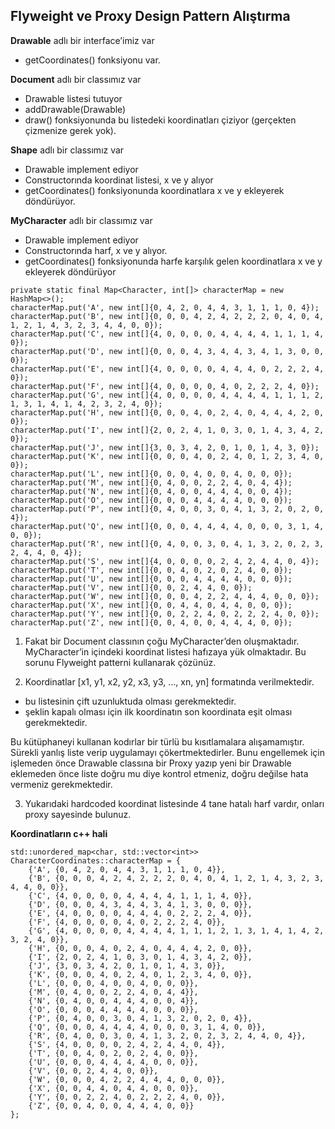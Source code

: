 ## Flyweight ve Proxy Design Pattern Alıştırma

**Drawable** adlı bir interface’imiz var

- getCoordinates() fonksiyonu var.

**Document** adlı bir classımız var

- Drawable listesi tutuyor
- addDrawable(Drawable)
- draw() fonksiyonunda bu listedeki koordinatları çiziyor (gerçekten çizmenize gerek yok).

**Shape** adlı bir classımız var

- Drawable implement ediyor
- Constructorında koordinat listesi, x ve y alıyor
- getCoordinates() fonksiyonunda koordinatlara x ve y ekleyerek döndürüyor.

**MyCharacter** adlı bir classımız var

- Drawable implement ediyor
- Constructorında harf, x ve y alıyor.
- getCoordinates() fonksiyonunda harfe karşılık gelen koordinatlara x ve y ekleyerek döndürüyor

```
private static final Map<Character, int[]> characterMap = new HashMap<>();
characterMap.put('A', new int[]{0, 4, 2, 0, 4, 4, 3, 1, 1, 1, 0, 4});
characterMap.put('B', new int[]{0, 0, 0, 4, 2, 4, 2, 2, 2, 0, 4, 0, 4, 1, 2, 1, 4, 3, 2, 3, 4, 4, 0, 0});
characterMap.put('C', new int[]{4, 0, 0, 0, 0, 4, 4, 4, 4, 1, 1, 1, 4, 0});
characterMap.put('D', new int[]{0, 0, 0, 4, 3, 4, 4, 3, 4, 1, 3, 0, 0, 0});
characterMap.put('E', new int[]{4, 0, 0, 0, 0, 4, 4, 4, 0, 2, 2, 2, 4, 0});
characterMap.put('F', new int[]{4, 0, 0, 0, 0, 4, 0, 2, 2, 2, 4, 0});
characterMap.put('G', new int[]{4, 0, 0, 0, 0, 4, 4, 4, 4, 1, 1, 1, 2, 1, 3, 1, 4, 1, 4, 2, 3, 2, 4, 0});
characterMap.put('H', new int[]{0, 0, 0, 4, 0, 2, 4, 0, 4, 4, 4, 2, 0, 0});
characterMap.put('I', new int[]{2, 0, 2, 4, 1, 0, 3, 0, 1, 4, 3, 4, 2, 0});
characterMap.put('J', new int[]{3, 0, 3, 4, 2, 0, 1, 0, 1, 4, 3, 0});
characterMap.put('K', new int[]{0, 0, 0, 4, 0, 2, 4, 0, 1, 2, 3, 4, 0, 0});
characterMap.put('L', new int[]{0, 0, 0, 4, 0, 0, 4, 0, 0, 0});
characterMap.put('M', new int[]{0, 4, 0, 0, 2, 2, 4, 0, 4, 4});
characterMap.put('N', new int[]{0, 4, 0, 0, 4, 4, 4, 0, 0, 4});
characterMap.put('O', new int[]{0, 0, 0, 4, 4, 4, 4, 0, 0, 0});
characterMap.put('P', new int[]{0, 4, 0, 0, 3, 0, 4, 1, 3, 2, 0, 2, 0, 4});
characterMap.put('Q', new int[]{0, 0, 0, 4, 4, 4, 4, 0, 0, 0, 3, 1, 4, 0, 0});
characterMap.put('R', new int[]{0, 4, 0, 0, 3, 0, 4, 1, 3, 2, 0, 2, 3, 2, 4, 4, 0, 4});
characterMap.put('S', new int[]{4, 0, 0, 0, 0, 2, 4, 2, 4, 4, 0, 4});
characterMap.put('T', new int[]{0, 0, 4, 0, 2, 0, 2, 4, 0, 0});
characterMap.put('U', new int[]{0, 0, 0, 4, 4, 4, 4, 0, 0, 0});
characterMap.put('V', new int[]{0, 0, 2, 4, 4, 0, 0});
characterMap.put('W', new int[]{0, 0, 0, 4, 2, 2, 4, 4, 4, 0, 0, 0});
characterMap.put('X', new int[]{0, 0, 4, 4, 0, 4, 4, 0, 0, 0});
characterMap.put('Y', new int[]{0, 0, 2, 2, 4, 0, 2, 2, 2, 4, 0, 0});
characterMap.put('Z', new int[]{0, 0, 4, 0, 0, 4, 4, 4, 0, 0});
```
1. Fakat bir Document classının çoğu MyCharacter’den oluşmaktadır. MyCharacter’in içindeki koordinat listesi hafızaya yük olmaktadır. Bu sorunu Flyweight patterni kullanarak çözünüz.


2. Koordinatlar \[x1, y1, x2, y2, x3, y3, …, xn, yn] formatında verilmektedir.

- bu listesinin çift uzunluktuda olması gerekmektedir.
- şeklin kapalı olması için ilk koordinatın son koordinata eşit olması gerekmektedir.

Bu kütüphaneyi kullanan kodırlar bir türlü bu kısıtlamalara alışamamıştır. Sürekli yanlış liste verip uygulamayı çökertmektedirler. Bunu engellemek için işlemeden önce Drawable classına bir Proxy yazıp yeni bir Drawable eklemeden önce liste doğru mu diye kontrol etmeniz, doğru değilse hata vermeniz gerekmektedir.

3. Yukarıdaki hardcoded koordinat listesinde 4 tane hatalı harf vardır, onları proxy sayesinde bulunuz.

**Koordinatların c++ hali**

    std::unordered_map<char, std::vector<int>> CharacterCoordinates::characterMap = {
        {'A', {0, 4, 2, 0, 4, 4, 3, 1, 1, 1, 0, 4}},
        {'B', {0, 0, 0, 4, 2, 4, 2, 2, 2, 0, 4, 0, 4, 1, 2, 1, 4, 3, 2, 3, 4, 4, 0, 0}},
        {'C', {4, 0, 0, 0, 0, 4, 4, 4, 4, 1, 1, 1, 4, 0}},
        {'D', {0, 0, 0, 4, 3, 4, 4, 3, 4, 1, 3, 0, 0, 0}},
        {'E', {4, 0, 0, 0, 0, 4, 4, 4, 0, 2, 2, 2, 4, 0}},
        {'F', {4, 0, 0, 0, 0, 4, 0, 2, 2, 2, 4, 0}},
        {'G', {4, 0, 0, 0, 0, 4, 4, 4, 4, 1, 1, 1, 2, 1, 3, 1, 4, 1, 4, 2, 3, 2, 4, 0}},
        {'H', {0, 0, 0, 4, 0, 2, 4, 0, 4, 4, 4, 2, 0, 0}},
        {'I', {2, 0, 2, 4, 1, 0, 3, 0, 1, 4, 3, 4, 2, 0}},
        {'J', {3, 0, 3, 4, 2, 0, 1, 0, 1, 4, 3, 0}},
        {'K', {0, 0, 0, 4, 0, 2, 4, 0, 1, 2, 3, 4, 0, 0}},
        {'L', {0, 0, 0, 4, 0, 0, 4, 0, 0, 0}},
        {'M', {0, 4, 0, 0, 2, 2, 4, 0, 4, 4}},
        {'N', {0, 4, 0, 0, 4, 4, 4, 0, 0, 4}},
        {'O', {0, 0, 0, 4, 4, 4, 4, 0, 0, 0}},
        {'P', {0, 4, 0, 0, 3, 0, 4, 1, 3, 2, 0, 2, 0, 4}},
        {'Q', {0, 0, 0, 4, 4, 4, 4, 0, 0, 0, 3, 1, 4, 0, 0}},
        {'R', {0, 4, 0, 0, 3, 0, 4, 1, 3, 2, 0, 2, 3, 2, 4, 4, 0, 4}},
        {'S', {4, 0, 0, 0, 0, 2, 4, 2, 4, 4, 0, 4}},
        {'T', {0, 0, 4, 0, 2, 0, 2, 4, 0, 0}},
        {'U', {0, 0, 0, 4, 4, 4, 4, 0, 0, 0}},
        {'V', {0, 0, 2, 4, 4, 0, 0}},
        {'W', {0, 0, 0, 4, 2, 2, 4, 4, 4, 0, 0, 0}},
        {'X', {0, 0, 4, 4, 0, 4, 4, 0, 0, 0}},
        {'Y', {0, 0, 2, 2, 4, 0, 2, 2, 2, 4, 0, 0}},
        {'Z', {0, 0, 4, 0, 0, 4, 4, 4, 0, 0}}
    };
